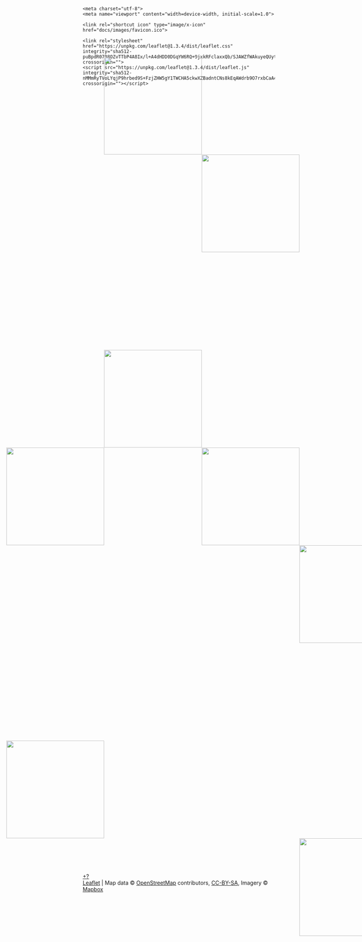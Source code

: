 <html>
<head>
	

	<meta charset="utf-8">
	<meta name="viewport" content="width=device-width, initial-scale=1.0">
	
	<link rel="shortcut icon" type="image/x-icon" href="docs/images/favicon.ico">

    <link rel="stylesheet" href="https://unpkg.com/leaflet@1.3.4/dist/leaflet.css" integrity="sha512-puBpdR0798OZvTTbP4A8Ix/l+A4dHDD0DGqYW6RQ+9jxkRFclaxxQb/SJAWZfWAkuyeQUytO7+7N4QKrDh+drA==" crossorigin="">
    <script src="https://unpkg.com/leaflet@1.3.4/dist/leaflet.js" integrity="sha512-nMMmRyTVoLYqjP9hrbed9S+FzjZHW5gY1TWCHA5ckwXZBadntCNs8kEqAWdrb9O7rxbCaA4lKTIWjDXZxflOcA==" crossorigin=""></script>	
</head>
<body>
<div id="mapid" style="width: 1600x; height: 800px; position: relative;" class="leaflet-container leaflet-touch leaflet-fade-anim leaflet-grab leaflet-touch-drag leaflet-touch-zoom" tabindex="0"><div class="leaflet-pane leaflet-map-pane" style="transform: translate3d(0px, 0px, 0px);"><div class="leaflet-pane leaflet-tile-pane"><div class="leaflet-layer " style="z-index: 1; opacity: 1;"><div class="leaflet-tile-container leaflet-zoom-animated" style="z-index: 18; transform: translate3d(0px, 0px, 0px) scale(1);"><img alt="" role="presentation" src="https://api.tiles.mapbox.com/v4/mapbox.streets/13/4093/2723.png?access_token=pk.eyJ1IjoibWFwYm94IiwiYSI6ImNpejY4NXVycTA2emYycXBndHRqcmZ3N3gifQ.rJcFIG214AriISLbB6B5aw" class="leaflet-tile leaflet-tile-loaded" style="width: 256px; height: 256px; transform: translate3d(56px, -91px, 0px); opacity: 1;"><img alt="" role="presentation" src="https://api.tiles.mapbox.com/v4/mapbox.streets/13/4094/2723.png?access_token=pk.eyJ1IjoibWFwYm94IiwiYSI6ImNpejY4NXVycTA2emYycXBndHRqcmZ3N3gifQ.rJcFIG214AriISLbB6B5aw" class="leaflet-tile leaflet-tile-loaded" style="width: 256px; height: 256px; transform: translate3d(312px, -91px, 0px); opacity: 1;"><img alt="" role="presentation" src="https://api.tiles.mapbox.com/v4/mapbox.streets/13/4093/2724.png?access_token=pk.eyJ1IjoibWFwYm94IiwiYSI6ImNpejY4NXVycTA2emYycXBndHRqcmZ3N3gifQ.rJcFIG214AriISLbB6B5aw" class="leaflet-tile leaflet-tile-loaded" style="width: 256px; height: 256px; transform: translate3d(56px, 165px, 0px); opacity: 1;"><img alt="" role="presentation" src="https://api.tiles.mapbox.com/v4/mapbox.streets/13/4094/2724.png?access_token=pk.eyJ1IjoibWFwYm94IiwiYSI6ImNpejY4NXVycTA2emYycXBndHRqcmZ3N3gifQ.rJcFIG214AriISLbB6B5aw" class="leaflet-tile leaflet-tile-loaded" style="width: 256px; height: 256px; transform: translate3d(312px, 165px, 0px); opacity: 1;"><img alt="" role="presentation" src="https://api.tiles.mapbox.com/v4/mapbox.streets/13/4092/2723.png?access_token=pk.eyJ1IjoibWFwYm94IiwiYSI6ImNpejY4NXVycTA2emYycXBndHRqcmZ3N3gifQ.rJcFIG214AriISLbB6B5aw" class="leaflet-tile leaflet-tile-loaded" style="width: 256px; height: 256px; transform: translate3d(-200px, -91px, 0px); opacity: 1;"><img alt="" role="presentation" src="https://api.tiles.mapbox.com/v4/mapbox.streets/13/4095/2723.png?access_token=pk.eyJ1IjoibWFwYm94IiwiYSI6ImNpejY4NXVycTA2emYycXBndHRqcmZ3N3gifQ.rJcFIG214AriISLbB6B5aw" class="leaflet-tile leaflet-tile-loaded" style="width: 256px; height: 256px; transform: translate3d(568px, -91px, 0px); opacity: 1;"><img alt="" role="presentation" src="https://api.tiles.mapbox.com/v4/mapbox.streets/13/4092/2724.png?access_token=pk.eyJ1IjoibWFwYm94IiwiYSI6ImNpejY4NXVycTA2emYycXBndHRqcmZ3N3gifQ.rJcFIG214AriISLbB6B5aw" class="leaflet-tile leaflet-tile-loaded" style="width: 256px; height: 256px; transform: translate3d(-200px, 165px, 0px); opacity: 1;"><img alt="" role="presentation" src="https://api.tiles.mapbox.com/v4/mapbox.streets/13/4095/2724.png?access_token=pk.eyJ1IjoibWFwYm94IiwiYSI6ImNpejY4NXVycTA2emYycXBndHRqcmZ3N3gifQ.rJcFIG214AriISLbB6B5aw" class="leaflet-tile leaflet-tile-loaded" style="width: 256px; height: 256px; transform: translate3d(568px, 165px, 0px); opacity: 1;"></div></div></div><div class="leaflet-pane leaflet-shadow-pane"></div><div class="leaflet-pane leaflet-overlay-pane"></div><div class="leaflet-pane leaflet-marker-pane"></div><div class="leaflet-pane leaflet-tooltip-pane"></div><div class="leaflet-pane leaflet-popup-pane"></div><div class="leaflet-proxy leaflet-zoom-animated" style="transform: translate3d(1.04805e+06px, 697379px, 0px) scale(4096);"></div></div><div class="leaflet-control-container"><div class="leaflet-top leaflet-left"><div class="leaflet-control-zoom leaflet-bar leaflet-control"><a class="leaflet-control-zoom-in" href="#" title="Zoom in" role="button" aria-label="Zoom in">+</a><a class="leaflet-control-zoom-out" href="#" title="Zoom out" role="button" aria-label="Zoom out">?</a></div></div><div class="leaflet-top leaflet-right"></div><div class="leaflet-bottom leaflet-left"></div><div class="leaflet-bottom leaflet-right"><div class="leaflet-control-attribution leaflet-control"><a href="http://leafletjs.com" title="A JS library for interactive maps">Leaflet</a> | Map data © <a href="https://www.openstreetmap.org/">OpenStreetMap</a> contributors, <a href="https://creativecommons.org/licenses/by-sa/2.0/">CC-BY-SA</a>, Imagery © <a href="https://www.mapbox.com/">Mapbox</a></div></div></div></div>
<script>

	var mymap = L.map('mapid').setView([54.986293, 82.862658], 14);

	L.tileLayer('https://api.tiles.mapbox.com/v4/{id}/{z}/{x}/{y}.png?access_token=pk.eyJ1IjoibWFwYm94IiwiYSI6ImNpejY4NXVycTA2emYycXBndHRqcmZ3N3gifQ.rJcFIG214AriISLbB6B5aw', {
		maxZoom: 18,
		attribution: 'Map data &copy; <a href="https://</a> contributors, ' +
			'<a href="https://creativecommons.org/licenses/by-sa/2.0/">CC-BY-SA</a>, ' +
			'Imagery © <a href="https:',
		id: 'mapbox.streets'
	}).addTo(mymap);
		

var marker = L.marker([54.986293, 82.862658]).addTo(mymap);

var circle = L.circle([54.986600, 82.862951], {
    color: 'Green',
    fillColor: '#FF4500',
    fillOpacity: 0.8,
    radius: 100
}).addTo(mymap);  

var polygon = L.polygon([
    [54.990737, 82.876531],
    [54.990830, 82.879490],
    [54.989536, 82.879652],
    [54.989433, 82.877613],
    [54.990427, 82.877451],
    [54.990437, 82.876567]
  
]).addTo(mymap);

var polygon = L.polygon([
    [54.987697, 82.870977],
    [54.988341, 82.883511],
    [54.986512, 82.883874],
    [54.985921, 82.871159],

]).addTo(mymap);

var polygon = L.polygon([
    [54.991899, 82.870524],
    [54.993744, 82.870473],
    [54.994622, 82.871316],
    [54.994812, 82.875220],
    [54.992396, 82.879558]
  

]).addTo(mymap);


var circle = L.circle([54.981966, 82.871738], {
    color: 'HotPink',
    fillColor: '#f03',
    fillOpacity: 0.5,
    radius: 80
}).addTo(mymap);

var circle = L.circle([54.994724, 82.869759], {
    color: 'Gold',
    fillColor: '#FF0000',
    fillOpacity: 0.9,
    radius: 80
}).addTo(mymap);

    var marker = L.marker([54.994574, 82.869000]).bindPopup('This is NSK, CO.').addTo(mymap);
	var marker = L.marker([54.973699, 82.869759]).bindPopup('This is NSK dva, CO.').addTo(mymap);
	var marker = L.marker([54.965448, 82.869759]).bindPopup('This is NSK tri, CO.').addTo(mymap);
	var marker = L.marker([54.955459, 82.869759]).bindPopup('This is NSK chetire, CO.').addTo(mymap);

var marker = L.marker([54.986067, 82.868428]).addTo(mymap);

var marker = L.marker([54.995362, 82.868068]).addTo(mymap);

marker.bindPopup("i'm not russian language").openPopup();
circle.bindPopup("i'm not russian language");
polygon.bindPopup("i'm not russian language");

var greenIcon = L.icon({
    iconUrl: 'leaf-green.png',
    shadowUrl: 'leaf-shadow.png',

    iconSize:     [38, 95],
    shadowSize:   [50, 64],
    iconAnchor:   [22, 94],
    shadowAnchor: [4, 62],
    popupAnchor:  [-3, -76]
});

L.marker([54.976067, 82.878428], {icon: greenIcon}).addTo(mymap);

var nsk1 = L.marker([54.994574, 82.869000]).bindPopup('This is NSK, CO.'),
    nsk2 = L.marker([54.973699, 82.869759]).bindPopup('This is NSK dva, CO.'),
	nsk3 = L.marker([54.965448, 82.869759]).bindPopup('This is NSK tri, CO.'),
	nsk4 = L.marker([54.955459, 82.869759]).bindPopup('This is NSK chetire, CO.');
	
	var mbAttr = 'Map data &copy; <a href="https://www.openstreetmap.org/">OpenStreetMap</a> contributors, ' +
			'<a href="https://creativecommons.org/licenses/by-sa/2.0/">CC-BY-SA</a>, ' +
			'Imagery © <a href="https://www.mapbox.com/">Mapbox</a>',
		mbUrl = 'https://api.tiles.mapbox.com/v4/{id}/{z}/{x}/{y}.png?access_token=pk.eyJ1IjoibWFwYm94IiwiYSI6ImNpejY4NXVycTA2emYycXBndHRqcmZ3N3gifQ.rJcFIG214AriISLbB6B5aw';
	
	var cities = L.layerGroup([nsk1, nsk2, nsk3, nsk4]);

	var grayscale = L.tileLayer(mbUrl, {id: 'MapID', attribution: mbAttr}),
    streets   = L.tileLayer(mbUrl, {id: 'MapID', attribution: mbAttr})
	
	var osmUrl='https://{s}.tile.openstreetmap.org/{z}/{x}/{y}.png';
	var osmAttrib='Map data ? <a href="https://openstreetmap.org">OpenStreetMap</a> contributors';
	var osm = new L.TileLayer(osmUrl, {minZoom: 1, maxZoom: 19, attribution: osmAttrib});		
	
	var baseMaps = {
		"OSM": osm
};
	L.control.layers(baseMaps).addTo(mymap);
	

</script>
</body>
</html>
